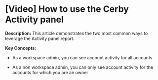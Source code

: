 # [Video] How to use the Cerby Activity panel

**Description:** This article demonstrates the two most common ways to leverage the Activity panel report.

**Key Concepts:**

  * As a workspace admin, you can see account activity for all accounts 

  * As a non workspace admin, you can only see account activity for the accounts for which you are an owner

